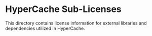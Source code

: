 # HyperCache Sub-Licenses

This directory contains license information for external libraries and dependencies utilized in HyperCache.
